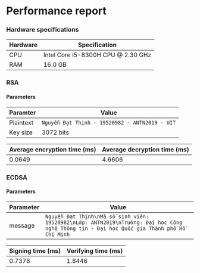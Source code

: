 # Performance report
### Hardware specifications
| Hardware | Specification |
| --- | --- |
| CPU | Intel Core i5-8300H CPU @ 2.30 GHz |
| RAM | 16.0 GB |

### RSA
#### Parameters
| Paramter | Value |
| --- | --- |
| Plaintext | `Nguyễn Đạt Thịnh - 19520982 - ANTN2019 - UIT` |
| Key size | 3072 bits |

| Average encryption time (ms) | Average decryption time (ms) |
| --- | ---|
| 0.0649 | 4.6606 |

### ECDSA
#### Parameters
| Parameter | Value |
|---|---|
| message | `Nguyễn Đạt Thịnh\nMã số sinh viên: 19520982\nLớp: ANTN2019\nTrường: Đại học Công nghệ Thông tin - Đại học Quốc gia Thành phố Hồ Chí Minh` |


| Signing time (ms) | Verifying time (ms) |
|---|---|
| 0.7378 | 1.8446 |
